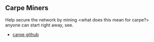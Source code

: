## Carpe Miners

Help secure the network by mining <what does this mean for carpe?>
anyone can start right away, see.

* [carpe github](https://github.com/OLSF/carpe)
